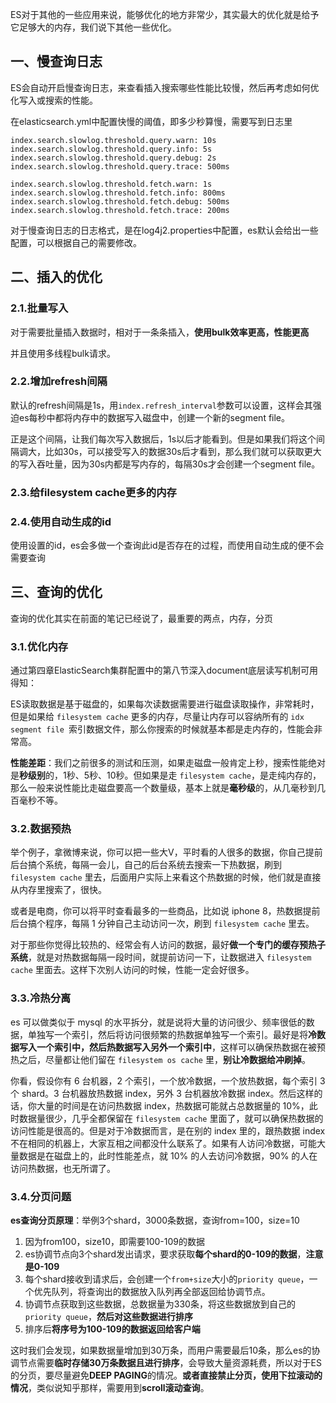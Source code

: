 ES对于其他的一些应用来说，能够优化的地方非常少，其实最大的优化就是给予它足够大的内存，我们说下其他一些优化。

## 一、慢查询日志

ES会自动开启慢查询日志，来查看插入搜索哪些性能比较慢，然后再考虑如何优化写入或搜索的性能。

在elasticsearch.yml中配置快慢的阈值，即多少秒算慢，需要写到日志里

```
index.search.slowlog.threshold.query.warn: 10s
index.search.slowlog.threshold.query.info: 5s
index.search.slowlog.threshold.query.debug: 2s
index.search.slowlog.threshold.query.trace: 500ms

index.search.slowlog.threshold.fetch.warn: 1s
index.search.slowlog.threshold.fetch.info: 800ms
index.search.slowlog.threshold.fetch.debug: 500ms
index.search.slowlog.threshold.fetch.trace: 200ms
```

对于慢查询日志的日志格式，是在log4j2.properties中配置，es默认会给出一些配置，可以根据自己的需要修改。

## 二、插入的优化

### 2.1.批量写入

对于需要批量插入数据时，相对于一条条插入，**使用bulk效率更高，性能更高**

并且使用多线程bulk请求。

### 2.2.增加refresh间隔

默认的refresh间隔是1s，用`index.refresh_interval`参数可以设置，这样会其强迫es每秒中都将内存中的数据写入磁盘中，创建一个新的segment file。

正是这个间隔，让我们每次写入数据后，1s以后才能看到。但是如果我们将这个间隔调大，比如30s，可以接受写入的数据30s后才看到，那么我们就可以获取更大的写入吞吐量，因为30s内都是写内存的，每隔30s才会创建一个segment file。

### 2.3.给filesystem cache更多的内存

### 2.4.使用自动生成的id

使用设置的id，es会多做一个查询此id是否存在的过程，而使用自动生成的便不会需要查询

## 三、查询的优化

查询的优化其实在前面的笔记已经说了，最重要的两点，内存，分页

### 3.1.优化内存

通过第四章ElasticSearch集群配置中的第八节深入document底层读写机制可用得知：

ES读取数据是基于磁盘的，如果每次读数据需要进行磁盘读取操作，非常耗时，但是如果给 `filesystem cache` 更多的内存，尽量让内存可以容纳所有的 `idx segment file `索引数据文件，那么你搜索的时候就基本都是走内存的，性能会非常高。

**性能差距**：我们之前很多的测试和压测，如果走磁盘一般肯定上秒，搜索性能绝对是**秒级别**的，1秒、5秒、10秒。但如果是走 `filesystem cache`，是走纯内存的，那么一般来说性能比走磁盘要高一个数量级，基本上就是**毫秒级**的，从几毫秒到几百毫秒不等。

### 3.2.数据预热

举个例子，拿微博来说，你可以把一些大V，平时看的人很多的数据，你自己提前后台搞个系统，每隔一会儿，自己的后台系统去搜索一下热数据，刷到 `filesystem cache` 里去，后面用户实际上来看这个热数据的时候，他们就是直接从内存里搜索了，很快。

或者是电商，你可以将平时查看最多的一些商品，比如说 iphone 8，热数据提前后台搞个程序，每隔 1 分钟自己主动访问一次，刷到 `filesystem cache` 里去。

对于那些你觉得比较热的、经常会有人访问的数据，最好**做一个专门的缓存预热子系统**，就是对热数据每隔一段时间，就提前访问一下，让数据进入 `filesystem cache` 里面去。这样下次别人访问的时候，性能一定会好很多。

### 3.3.冷热分离

es 可以做类似于 mysql 的水平拆分，就是说将大量的访问很少、频率很低的数据，单独写一个索引，然后将访问很频繁的热数据单独写一个索引。最好是将**冷数据写入一个索引中，然后热数据写入另外一个索引中**，这样可以确保热数据在被预热之后，尽量都让他们留在 `filesystem os cache` 里，**别让冷数据给冲刷掉**。

你看，假设你有 6 台机器，2 个索引，一个放冷数据，一个放热数据，每个索引 3 个 shard。3 台机器放热数据 index，另外 3 台机器放冷数据 index。然后这样的话，你大量的时间是在访问热数据 index，热数据可能就占总数据量的 10%，此时数据量很少，几乎全都保留在 `filesystem cache` 里面了，就可以确保热数据的访问性能是很高的。但是对于冷数据而言，是在别的 index 里的，跟热数据 index 不在相同的机器上，大家互相之间都没什么联系了。如果有人访问冷数据，可能大量数据是在磁盘上的，此时性能差点，就 10% 的人去访问冷数据，90% 的人在访问热数据，也无所谓了。

### 3.4.分页问题

**es查询分页原理**：举例3个shard，3000条数据，查询from=100，size=10

1. 因为from100，size10，即需要100-109的数据
2. es协调节点向3个shard发出请求，要求获取**每个shard的0-109的数据**，**注意是0-109**
3. 每个shard接收到请求后，会创建一个`from+size`大小的`priority queue`，一个优先队列，将查询出的数据放入队列再全部返回给协调节点。
4. 协调节点获取到这些数据，总数据量为330条，将这些数据放到自己的`priority queue`，**然后对这些数据进行排序**
5. 排序后**将序号为100-109的数据返回给客户端**

这时我们会发现，如果数据量增加到30万条，而用户需要最后10条，那么es的协调节点需要**临时存储30万条数据且进行排序**，会导致大量资源耗费，所以对于ES的分页，要尽量避免**DEEP PAGING**的情况。**或者直接禁止分页，使用下拉滚动的情况**，类似说知乎那样，需要用到**scroll滚动查询**。